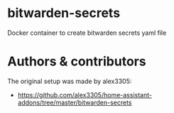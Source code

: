 # bitwarden-secrets
Docker container to create bitwarden secrets yaml file

# Authors & contributors
The original setup was made by alex3305:
- https://github.com/alex3305/home-assistant-addons/tree/master/bitwarden-secrets
